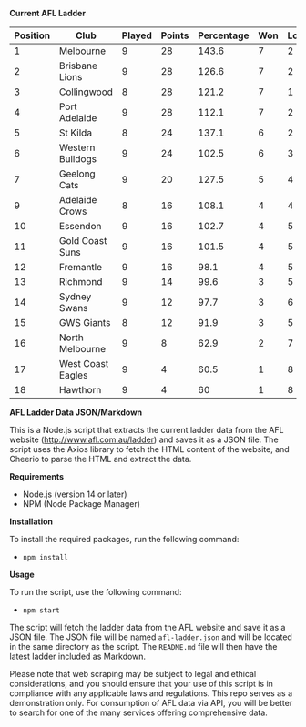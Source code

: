 **Current AFL Ladder**

| Position | Club | Played | Points | Percentage | Won | Lost | Drawn | PF | PA |
| -------- | ---- | ------ | ------ | ---------- | --- | ---- | ----- | -- | -- |
| 1 | Melbourne | 9 | 28 | 143.6 | 7 | 2 | 0 | 962 | 670 |
| 2 | Brisbane Lions | 9 | 28 | 126.6 | 7 | 2 | 0 | 896 | 708 |
| 3 | Collingwood | 8 | 28 | 121.2 | 7 | 1 | 0 | 702 | 579 |
| 4 | Port Adelaide | 9 | 28 | 112.1 | 7 | 2 | 0 | 831 | 741 |
| 5 | St Kilda | 8 | 24 | 137.1 | 6 | 2 | 0 | 650 | 474 |
| 6 | Western Bulldogs | 9 | 24 | 102.5 | 6 | 3 | 0 | 695 | 678 |
| 7 | Geelong Cats | 9 | 20 | 127.5 | 5 | 4 | 0 | 940 | 737 |
| 9 | Adelaide Crows | 8 | 16 | 108.1 | 4 | 4 | 0 | 721 | 667 |
| 10 | Essendon | 9 | 16 | 102.7 | 4 | 5 | 0 | 811 | 790 |
| 11 | Gold Coast Suns | 9 | 16 | 101.5 | 4 | 5 | 0 | 731 | 720 |
| 12 | Fremantle | 9 | 16 | 98.1 | 4 | 5 | 0 | 760 | 775 |
| 13 | Richmond | 9 | 14 | 99.6 | 3 | 5 | 1 | 709 | 712 |
| 14 | Sydney Swans | 9 | 12 | 97.7 | 3 | 6 | 0 | 775 | 793 |
| 15 | GWS Giants | 8 | 12 | 91.9 | 3 | 5 | 0 | 668 | 727 |
| 16 | North Melbourne | 9 | 8 | 62.9 | 2 | 7 | 0 | 584 | 928 |
| 17 | West Coast Eagles | 9 | 4 | 60.5 | 1 | 8 | 0 | 615 | 1016 |
| 18 | Hawthorn | 9 | 4 | 60 | 1 | 8 | 0 | 540 | 900 |

**AFL Ladder Data JSON/Markdown**

This is a Node.js script that extracts the current ladder data from the AFL website (http://www.afl.com.au/ladder) and saves it as a JSON file. The script uses the Axios library to fetch the HTML content of the website, and Cheerio to parse the HTML and extract the data.

**Requirements**

- Node.js (version 14 or later)
- NPM (Node Package Manager)

**Installation**

To install the required packages, run the following command:

 - `npm install`

**Usage**

To run the script, use the following command:

 - `npm start`

The script will fetch the ladder data from the AFL website and save it as a JSON file. The JSON file will be named `afl-ladder.json` and will be located in the same directory as the script. The `README.md` file will then have the latest ladder included as Markdown.

Please note that web scraping may be subject to legal and ethical considerations, and you should ensure that your use of this script is in compliance with any applicable laws and regulations. This repo serves as a demonstration only. For consumption of AFL data via API, you will be better to search for one of the many services offering comprehensive data.
